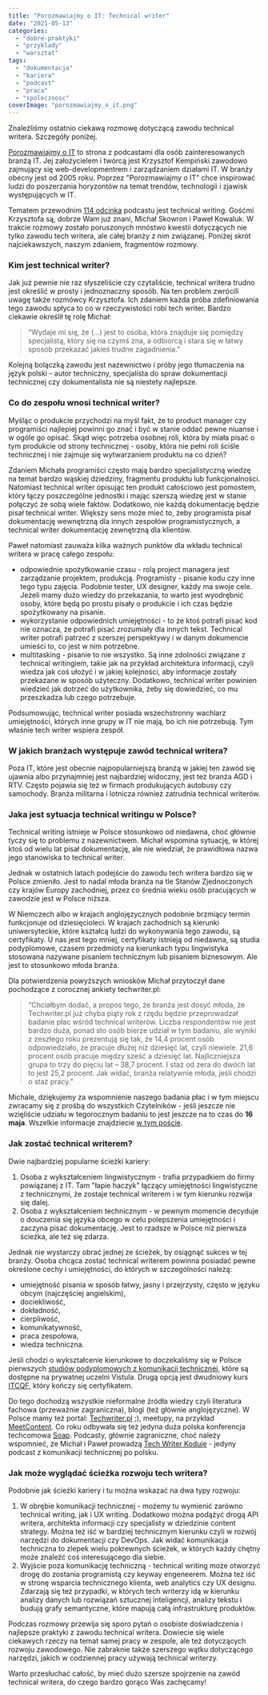 ```yaml
---
title: "Porozmawiajmy o IT: Technical writer"
date: "2021-05-13"
categories: 
  - "dobre-praktyki"
  - "przyklady"
  - "warsztat"
tags: 
  - "dokumentacja"
  - "kariera"
  - "podcast"
  - "praca"
  - "spolecznosc"
coverImage: "porozmawiajmy_o_it.png"
---
```


Znaleźliśmy ostatnio ciekawą rozmowę dotyczącą zawodu technical writera. Szczegóły poniżej.

[Porozmawiajmy o IT](https://porozmawiajmyoit.pl/) to strona z podcastami dla osób zainteresowanych branżą IT. Jej założycielem i twórcą jest Krzysztof Kempiński zawodowo zajmujący się web-developmentrem i zarządzaniem działami IT. W branży obecny jest od 2005 roku. Poprzez "Porozmawiajmy o IT" chce inspirować ludzi do poszerzania horyzontów na temat trendów, technologii i zjawisk występujących w IT.

Tematem przewodnim [114 odcinka](https://porozmawiajmyoit.pl/poit-114-technical-writer/) podcastu jest technical writing. Gośćmi Krzysztofa są, dobrze Wam już znani, Michał Skowron i Paweł Kowaluk. W trakcie rozmowy zostało poruszonych mnóstwo kwestii dotyczących nie tylko zawodu tech writera, ale całej branży z nim związanej. Poniżej skrót najciekawszych, naszym zdaniem, fragmentów rozmowy.

### Kim jest technical writer?

Jak już pewnie nie raz słyszeliście czy czytaliście, technical writera trudno jest określić w prosty i jednoznaczny sposób. Na ten problem zwrócili uwagę także rozmówcy Krzysztofa. Ich zdaniem każda próba zdefiniowania tego zawodu spłyca to co w rzeczywistości robi tech writer. Bardzo ciekawie określił tę rolę Michał:

> “Wydaje mi się, że (...) jest to osoba, która znajduje się pomiędzy specjalistą, który się na czymś zna, a odbiorcą i stara się w łatwy sposób przekazać jakieś trudne zagadnienia.”

Kolejną bolączką zawodu jest nazewnictwo i próby jego tłumaczenia na język polski - autor techniczny, specjalista do spraw dokumentacji technicznej czy dokumentalista nie są niestety najlepsze.

### Co do zespołu wnosi technical writer?

Myśląc o produkcie przychodzi na myśl fakt, że to product manager czy programiści najlepiej powinni go znać i być w stanie oddać pewne niuanse i w ogóle go opisać. Skąd więc potrzeba osobnej roli, która by miała pisać o tym produkcie od strony technicznej - osoby, która nie pełni roli ściśle technicznej i nie zajmuje się wytwarzaniem produktu na co dzień?

Zdaniem Michała programiści często mają bardzo specjalistyczną wiedzę na temat bardzo wąskiej dziedziny, fragmentu produktu lub funkcjonalności. Natomiast technical writer opisując ten produkt całościowo jest pomostem, który łączy poszczególne jednostki i mając szerszą wiedzę jest w stanie połączyć ze sobą wiele faktów. Dodatkowo, nie każdą dokumentację będzie pisał technical writer. Większy sens może mieć to, żeby programista pisał dokumentację wewnętrzną dla innych zespołów programistycznych, a technical writer dokumentację zewnętrzną dla klientów.

Paweł natomiast zauważa kilka ważnych punktów dla wkładu technical writera w pracę całego zespołu:

- odpowiednie spożytkowanie czasu - rolą project managera jest zarządzanie projektem, produkcją. Programisty - pisanie kodu czy inne tego typu zajęcia. Podobnie tester, UX designer, każdy ma swoje cele. Jeżeli mamy dużo wiedzy do przekazania, to warto jest wyodrębnić osoby, które będą po prostu pisały o produkcie i ich czas będzie spożytkowany na pisanie.
- wykorzystanie odpowiednich umiejętności - to że ktoś potrafi pisać kod nie oznacza, że potrafi pisać zrozumiały dla innych tekst. Technical writer potrafi patrzeć z szerszej perspektywy i w danym dokumencie umieści to, co jest w nim potrzebne.
- multitasking - pisanie to nie wszystko. Są inne zdolności związane z technical writingiem, takie jak na przykład architektura informacji, czyli wiedza jak coś ułożyć i w jakiej kolejności, aby informacje zostały przekazane w sposób użyteczny. Dodatkowo, technical writer powinien wiedzieć jak dotrzeć do użytkownika, żeby się dowiedzieć, co mu przeszkadza lub czego potrzebuje.

Podsumowując, technical writer posiada wszechstronny wachlarz umiejętności, których inne grupy w IT nie mają, bo ich nie potrzebują. Tym właśnie tech writer wspiera zespół.

### W jakich branżach występuje zawód technical writera?

Poza IT, które jest obecnie najpopularniejszą branżą w jakiej ten zawód się ujawnia albo przynajmniej jest najbardziej widoczny, jest też branża AGD i RTV. Często pojawia się też w firmach produkujących autobusy czy samochody. Branża militarna i lotnicza również zatrudnia technical writerów.

### Jaka jest sytuacja technical writingu w Polsce?

Technical writing istnieje w Polsce stosunkowo od niedawna, choć głównie tyczy się to problemu z nazewnictwem. Michał wspomina sytuację, w której ktoś od wielu lat pisał dokumentację, ale nie wiedział, że prawidłowa nazwa jego stanowiska to technical writer.

Jednak w ostatnich latach podejście do zawodu tech writera bardzo się w Polsce zmieniło. Jest to nadal młoda branża na tle Stanów Zjednoczonych czy krajów Europy zachodniej, przez co średnia wieku osób pracujących w zawodzie jest w Polsce niższa.

W Niemczech albo w krajach anglojęzycznych podobnie brzmiący termin funkcjonuje od dziesięcioleci. W krajach zachodnich są kierunki uniwersyteckie, które kształcą ludzi do wykonywania tego zawodu, są certyfikaty. U nas jest tego mniej, certyfikaty istnieją od niedawna, są studia podyplomowe, czasem przedmioty na kierunkach typu lingwistyka stosowana nazywane pisaniem technicznym lub pisaniem biznesowym. Ale jest to stosunkowo młoda branża.

Dla potwierdzenia powyższych wniosków Michał przytoczył dane pochodzące z corocznej ankiety techwriter.pl:

> “Chciałbym dodać, a propos tego, że branża jest dosyć młoda, że Techwriter.pl już chyba piąty rok z rzędu będzie przeprowadzał badanie płac wśród technical writerów. Liczba respondentów nie jest bardzo duża, ponad sto osób bierze udział w tym badaniu, ale wyniki z zeszłego roku prezentują się tak, że 14,4 procent osób odpowiedziało, że pracuje dłużej niż dziesięć lat, czyli niewiele. 21,6 procent osób pracuje między sześć a dziesięć lat. Najliczniejsza grupa to trzy do pięciu lat – 38,7 procent. I staż od zera do dwóch lat to jest 25,2 procent. Jak widać, branża relatywnie młoda, jeśli chodzi o staż pracy.”

Michale, dziękujemy za wspomnienie naszego badania płac i w tym miejscu zwracamy się z prośbą do wszystkich Czytelników - jeśli jeszcze nie wzięliście udziału w tegorocznym badaniu to jest jeszcze na to czas do **16 maja**. Wszelkie informacje znajdziecie [w tym poście](http://techwriter.pl/badanie-plac-w-komunikacji-technicznej-2021-wypelnij-ankiete/).

### Jak zostać technical writerem?

Dwie najbardziej popularne ścieżki kariery:

1. Osoba z wykształceniem lingwistycznym - trafia przypadkiem do firmy powiązanej z IT. Tam "łapie haczyk" łączący umiejętności lingwistyczne z technicznymi, że zostaje technical writerem i w tym kierunku rozwija się dalej.
2. Osoba z wykształceniem technicznym - w pewnym momencie decyduje o douczenia się języka obcego w celu polepszenia umiejętności i zaczyna pisać dokumentację. Jest to rzadsze w Polsce niż pierwsza ścieżka, ale też się zdarza.

Jednak nie wystarczy obrać jednej ze ścieżek, by osiągnąć sukces w tej branży. Osoba chcąca zostać technical writerem powinna posiadać pewne określone cechy i umiejętności, do których w szczególności należą:

- umiejętność pisania w sposób łatwy, jasny i przejrzysty, często w języku obcym (najczęściej angielskim),
- dociekliwość,
- dokładność,
- cierpliwość,
- komunikatywność,
- praca zespołowa,
- wiedza techniczna.

Jeśli chodzi o wykształcenie kierunkowe to doczekaliśmy się w Polsce pierwszych [studiów podyplomowych z komunikacji technicznej](https://www.vistula.edu.pl/kierunki-studiow/kontynuacja-edukacji/studia-podyplomowe/informatyka/komunikacja-techniczna), które są dostępne na prywatnej uczelni Vistula. Drugą opcją jest dwudniowy kurs [ITCQF](https://itcqf.org/), który kończy się certyfikatem.

Do tego dochodzą wszystkie nieformalne źródła wiedzy czyli literatura fachowa (przeważnie zagraniczna), blogi (też głównie anglojęzyczne). W Polsce mamy też portal: [Techwriter.pl](http://techwriter.pl/) ;), meetupy, na przykład [MeetContent](http://meetcontent.org/). Co roku odbywała się też jedyna duża polska konferencja techcomowa [Soap](http://soapconf.com/). Podcasty, głównie zagraniczne, choć należy wspomnieć, że Michał i Paweł prowadzą [Tech Writer Koduje](https://techwriterkoduje.pl/) - jedyny podcast z komunikacji technicznej po polsku.

### Jak może wyglądać ścieżka rozwoju tech writera?

Podobnie jak ścieżki kariery i tu można wskazać na dwa typy rozwoju:

1. W obrębie komunikacji technicznej - możemy tu wymienić zarówno technical writing, jak i UX writing. Dodatkowo można podążyć drogą API writera, architekta informacji czy specjalisty w dziedzinie content strategy. Można też iść w bardziej technicznym kierunku czyli w rozwój narzędzi do dokumentacji czy DevOps. Jak widać komunikacja techniczna to zlepek wielu pokrewnych ścieżek, w których każdy chętny może znaleźć coś interesującego dla siebie.
2. Wyjście poza komunikację techniczną - technical writing może otworzyć drogę do zostania programistą czy keyway engeneerem. Można też iść w stronę wsparcia technicznego klienta, web analytics czy UX designu. Zdarzają się też przypadki, w których tech writerzy idą w kierunku analizy danych lub rozwiązań sztucznej inteligencji, analizy tekstu i budują grafy semantyczne, które mapują całą infrastrukturę produktów.

Podczas rozmowy przewija się sporo pytań o osobiste doświadczenia i najlepsze praktyki z zawodu technical writera. Dowiecie się wiele ciekawych rzeczy na temat samej pracy w zespole, ale też dotyczących rozwoju zawodowego. Nie zabraknie także szerszego wątku dotyczącego narzędzi, jakich w codziennej pracy używają technical writerzy.

Warto przesłuchać całość, by mieć dużo szersze spojrzenie na zawód technical writera, do czego bardzo gorąco Was zachęcamy!

